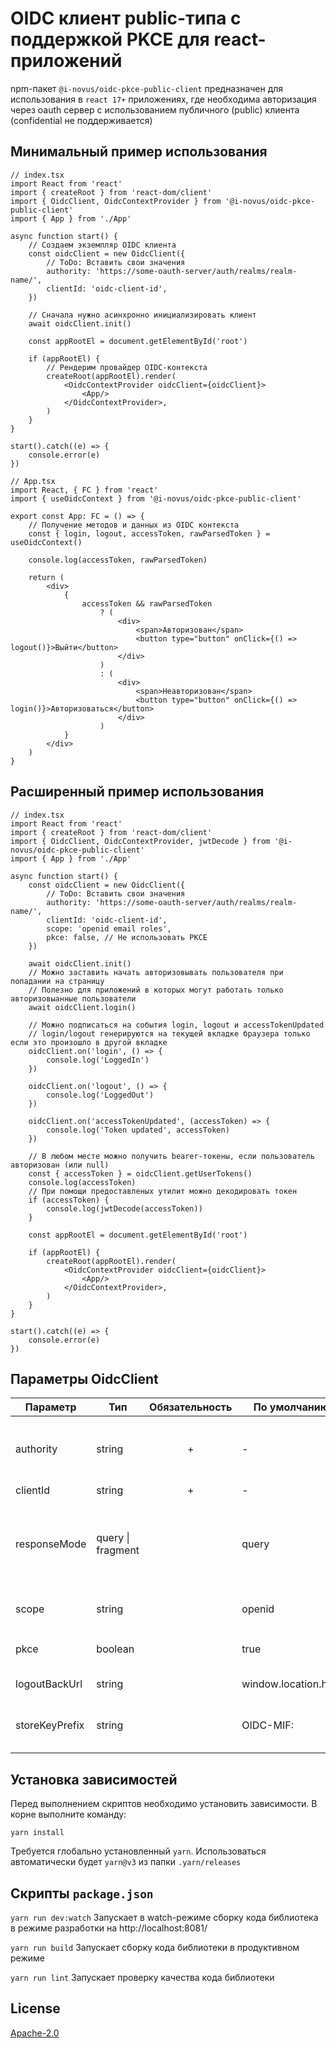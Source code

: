 # OIDC клиент public-типа с поддержкой PKCE для react-приложений

npm-пакет `@i-novus/oidc-pkce-public-client` предназначен для использования в `react 17+`  приложениях, где необходима авторизация через oauth сервер с использованием публичного (public) клиента (confidential не поддерживается)   


## Минимальный пример использования

```tsx
// index.tsx
import React from 'react'
import { createRoot } from 'react-dom/client'
import { OidcClient, OidcContextProvider } from '@i-novus/oidc-pkce-public-client'
import { App } from './App'

async function start() {
    // Создаем экземпляр OIDC клиента
    const oidcClient = new OidcClient({
        // ToDo: Вставить свои значения
        authority: 'https://some-oauth-server/auth/realms/realm-name/',
        clientId: 'oidc-client-id',
    })

    // Сначала нужно асинхронно инициализировать клиент
    await oidcClient.init()

    const appRootEl = document.getElementById('root')

    if (appRootEl) {
        // Рендерим провайдер OIDC-контекста
        createRoot(appRootEl).render(
            <OidcContextProvider oidcClient={oidcClient}>
                <App/>
            </OidcContextProvider>,
        )
    }
}

start().catch((e) => {
    console.error(e)
})
```

```tsx
// App.tsx
import React, { FC } from 'react'
import { useOidcContext } from '@i-novus/oidc-pkce-public-client'

export const App: FC = () => {
    // Получение методов и данных из OIDC контекста
    const { login, logout, accessToken, rawParsedToken } = useOidcContext()
    
    console.log(accessToken, rawParsedToken)

    return (
        <div>
            {
                accessToken && rawParsedToken
                    ? (
                        <div>
                            <span>Авторизован</span>
                            <button type="button" onClick={() => logout()}>Выйти</button>
                        </div>
                    )
                    : (
                        <div>
                            <span>Неавторизован</span>
                            <button type="button" onClick={() => login()}>Авторизоваться</button>
                        </div>
                    )
            }
        </div>
    )
}
```


## Расширенный пример использования

```tsx
// index.tsx
import React from 'react'
import { createRoot } from 'react-dom/client'
import { OidcClient, OidcContextProvider, jwtDecode } from '@i-novus/oidc-pkce-public-client'
import { App } from './App'

async function start() {
    const oidcClient = new OidcClient({
        // ToDo: Вставить свои значения
        authority: 'https://some-oauth-server/auth/realms/realm-name/',
        clientId: 'oidc-client-id',
        scope: 'openid email roles',
        pkce: false, // Не использовать PKCE
    })

    await oidcClient.init()
    // Можно заставить начать авторизовывать пользователя при попадании на страницу
    // Полезно для приложений в которых могут работать только авторизовыанные пользователи 
    await oidcClient.login()

    // Можно подписаться на события login, logout и accessTokenUpdated
    // login/logout генерируются на текущей вкладке браузера только если это произошло в другой вкладке
    oidcClient.on('login', () => {
        console.log('LoggedIn')
    })

    oidcClient.on('logout', () => {
        console.log('LoggedOut')
    })

    oidcClient.on('accessTokenUpdated', (accessToken) => {
        console.log('Token updated', accessToken)
    })

    // В любом месте можно получить bearer-токены, если пользователь авторизован (или null)
    const { accessToken } = oidcClient.getUserTokens()
    console.log(accessToken)
    // При помощи предоставленых утилит можно декодировать токен 
    if (accessToken) {
        console.log(jwtDecode(accessToken))
    }

    const appRootEl = document.getElementById('root')

    if (appRootEl) {
        createRoot(appRootEl).render(
            <OidcContextProvider oidcClient={oidcClient}>
                <App/>
            </OidcContextProvider>,
        )
    }
}

start().catch((e) => {
    console.error(e)
})
```


## Параметры OidcClient

| Параметр       | Тип                   | Обязательность | По умолчанию         | Описание                                                                                                                                             |
|----------------|-----------------------|:--------------:|----------------------|------------------------------------------------------------------------------------------------------------------------------------------------------|
| authority      | string                |       +        | -                    | Ссылка на oauth сервер с реалмом. Пример: https://some-oauth-server/auth/realms/realm-name/                                                          | 
| clientId       | string                |       +        | -                    | id клиента                                                                                                                                           |
| responseMode   | query &#124; fragment |                | query                | Формат передачи данных с oauth сервера приложению в ответ на авторизацию пользователем. `query` - в виде query параметров и `fragment` - в виде хеша | 
| scope          | string                |                | openid               | scope данных токена, например `openid email roles`                                                                                                   | 
| pkce           | boolean               |                | true                 | Нужно ли использовать функцию [PKCE](https://oauth.net/2/pkce/). true - нужно испльзовать                                                            | 
| logoutBackUrl  | string                |                | window.location.href | url. на который будет переход после логаута                                                                                                          | 
| storeKeyPrefix | string                |                | OIDC-MIF:            | Префикс ключей в LocalStorage для хранения данных oidc-pkce-public-client                                                                            | 


## Установка зависимостей

Перед выполнением скриптов необходимо установить зависимости. В корне выполните команду:

```shell
yarn install
```

Требуется глобально установленный `yarn`. Использоваться автоматически будет `yarn@v3` из папки `.yarn/releases`


## Скрипты `package.json`

`yarn run dev:watch` Запускает в watch-режиме сборку кода библиотека в режиме разработки на http://localhost:8081/

`yarn run build` Запускает сборку кода библиотеки в продуктивном режиме

`yarn run lint` Запускает проверку качества кода библиотеки


## License

[Apache-2.0](./LICENSE)
